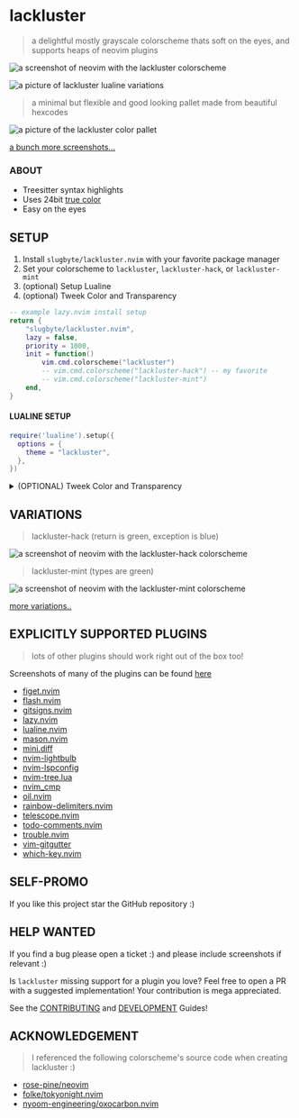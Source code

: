 # lackluster

> a delightful mostly grayscale colorscheme thats soft on the eyes, and supports heaps of neovim plugins

![a screenshot of neovim with the lackluster colorscheme](https://raw.githubusercontent.com/slugbyte/lackluster.nvim/main/asset/img/lackluster.png)

![a picture of lackluster lualine variations](https://raw.githubusercontent.com/slugbyte/lackluster.nvim/main/asset/img/detail/lackluster-lualine.png)

> a minimal but flexible and good looking pallet made from beautiful hexcodes

![a picture of the lackluster color pallet](https://raw.githubusercontent.com/slugbyte/lackluster.nvim/main/asset/img/lackluster-pallet.png)

[a bunch more screenshots...](https://github.com/slugbyte/lackluster.nvim/blob/main/SCREENSHOT.md)

### ABOUT
* Treesitter syntax highlights
* Uses 24bit [true color](https://en.wikipedia.org/wiki/ANSI_escape_code#24-bit)
* Easy on the eyes

## SETUP
1. Install `slugbyte/lackluster.nvim` with your favorite package manager
2. Set your colorscheme to `lackluster`, `lackluster-hack`, or `lackluster-mint`
3. (optional) Setup Lualine
3. (optional) Tweek Color and Transparency

```lua 
-- example lazy.nvim install setup
return {
    "slugbyte/lackluster.nvim",
    lazy = false,
    priority = 1000,
    init = function()
        vim.cmd.colorscheme("lackluster")
        -- vim.cmd.colorscheme("lackluster-hack") -- my favorite
        -- vim.cmd.colorscheme("lackluster-mint")
    end,
}
```

#### LUALINE SETUP
```lua
require('lualine').setup({
  options = {
    theme = "lackluster",
  },
})
```

<details>
  <summary> (OPTIONAL) Tweek Color and Transparency </summary>

> !! `setup()` **MUST** be called before setting your colorscheme !!

> !! `setup()` will overwrite the colors of whatever lackluster-variant colorscheme you apply !!

```lua 
local lackluster = require("lackluster")

local color = lackluster.color -- blue, green, red, orange, black, lack, luster, gray1-9

-- setup before set colorscheme
lackluster.setup({
    -- You can overwrite the following syntax colors by setting them to one of...
    --   1) a hexcode like "#a1b2c3" for a custom color
    --   2) "default" or nil will just use whatever lackluster's default is.
    tweek_syntax = {
        string = "default",
        -- string = "#a1b2c3", -- custom hexcode
        -- string = color.green, -- lackluster color
        string_escape = "default",
        comment = "default",
        builtin = "default", -- builtin modules and functions
        type = "default",
        keyword = "default",
        keyword_return = "default",
        keyword_exception = "default",
    },
    -- You can overwrite the following background colors by setting them to one of...
    --   1) a hexcode like "#a1b2c3" for a custom color
    --   2) "none" for transparency
    --   3) "default" or nil will just use whatever lackluster's default is.
    tweek_background = {
        normal = 'default',    -- main background
        -- normal = 'none',    -- transparent
        -- normal = '#a1b2c3',    -- hexcode 
        -- normal = color.green,    -- lackluster color
        telescope = 'default', -- telescope
        menu = 'default',      -- nvim_cmp, wildmenu ... (bad idea to transparent)
        popup = 'default',     -- lazy, mason, whichkey ... (bad idea to transparent)
    },
})

-- colorscheme must be set after after setup()!
vim.cmd.colorscheme("lackluster")
```

> Example transparent background `setup()`
```lua 
--  When testing transparent backgrounds I found that comments where often hard to read, 
--  and menus didn't look good but using setup() tweeks you can easily address that!
local lackluster = require("lackluster")

lackluster.setup({
    tweek_syntax = {
        comment = lackluster.color.gray4, -- or gray5
    },
    tweek_background = {
        normal = 'none',
        telescope = 'none',
        menu = lackluster.color.gray3,
        popup = 'default',
    },
})

vim.cmd.colorscheme("lackluster")
```
</details>

## VARIATIONS
> lackluster-hack (return is green, exception is blue)

![a screenshot of neovim with the lackluster-hack colorscheme](https://raw.githubusercontent.com/slugbyte/lackluster.nvim/main/asset/img/theme/lackluster-hack.png)

> lackluster-mint (types are green)

![a screenshot of neovim with the lackluster-mint colorscheme](https://raw.githubusercontent.com/slugbyte/lackluster.nvim/main/asset/img/theme/lackluster-mint.png)

[more variations..](https://github.com/slugbyte/lackluster.nvim/blob/main/SCREENSHOT.md#experimental-variations)

## EXPLICITLY SUPPORTED PLUGINS
> lots of other plugins should work right out of the box too!

Screenshots of many of the plugins can be found [here](https://github.com/slugbyte/lackluster.nvim/blob/main/SCREENSHOT.md)

* [figet.nvim](https://github.com/j-hui/fidget.nvim)
* [flash.nvim](https://github.com/folke/flash.nvim)
* [gitsigns.nvim](https://github.com/lewis6991/gitsigns.nvim)
* [lazy.nvim](https://github.com/folke/lazy.nvim)
* [lualine.nvim](https://github.com/nvim-lualine/lualine.nvim)
* [mason.nvim](https://github.com/williamboman/mason.nvim)
* [mini.diff](https://github.com/echasnovski/mini.diff)
* [nvim-lightbulb](https://github.com/kosayoda/nvim-lightbulb)
* [nvim-lspconfig](https://github.com/neovim/nvim-lspconfig)
* [nvim-tree.lua](https://github.com/nvim-tree/nvim-tree.lua/tree/master?tab=readme-ov-file)
* [nvim\_cmp](https://github.com/hrsh7th/nvim-cmp)
* [oil.nvim](https://github.com/stevearc/oil.nvim)
* [rainbow-delimiters.nvim](https://github.com/HiPhish/rainbow-delimiters.nvim)
* [telescope.nvim](https://github.com/nvim-telescope/telescope.nvim)
* [todo-comments.nvim](https://github.com/folke/todo-comments.nvim)
* [trouble.nvim](https://github.com/folke/trouble.nvim)
* [vim-gitgutter](https://github.com/airblade/vim-gitgutter)
* [which-key.nvim](https://github.com/folke/which-key.nvim)

## SELF-PROMO
If you like this project star the GitHub repository :)

## HELP WANTED
If you find a bug please open a ticket :) and please include screenshots if relevant :)

Is `lackluster` missing support for a plugin you love? Feel free to open a PR with a
suggested implementation! Your contribution is mega appreciated.

See the [CONTRIBUTING](https://github.com/slugbyte/lackluster.nvim/blob/main/CONTRIBUTING.md) and [DEVELOPMENT](https://github.com/slugbyte/lackluster.nvim/blob/main/DEVELOPMENT.md) Guides!

## ACKNOWLEDGEMENT
> I referenced the following colorscheme's source code when creating lackluster :)
* [rose-pine/neovim](https://github.com/rose-pine/neovim)
* [folke/tokyonight.nvim](https://github.com/folke/tokyonight.nvim/tree/main)
* [nyoom-engineering/oxocarbon.nvim](https://github.com/nyoom-engineering/oxocarbon.nvim)
